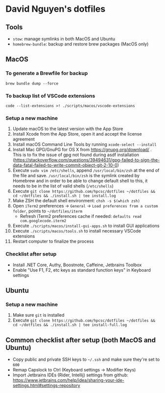 # David Nguyen's dotfiles

## Tools

- `stow`: manage symlinks in both MacOS and Ubuntu
- `homebrew-bundle`: backup and restore brew packages (MacOS only)

## MacOS

### To generate a Brewfile for backup

```
brew bundle dump --force
```

### To backup list of VSCode extensions

```
code --list-extensions >! ./scripts/macos/vscode-extensions
```

### Setup a new machine

1. Update macOS to the latest version with the App Store
2. Install Xcode from the App Store, open it and accept the license agreement
3. Install macOS Command Line Tools by running `xcode-select --install`
4. Install Mac GPG/GnuPG for OS X from https://gnupg.org/download/ . This is to fix the issue of gpg not found during asdf installation (https://stackoverflow.com/questions/39494631/gpg-failed-to-sign-the-data-fatal-failed-to-write-commit-object-git-2-10-0)
5. Execute `sudo vim /etc/shells`, append `/usr/local/bin/zsh` at the end of the file and save. `/usr/local/bin/zsh` is the symlink created by Homebrew and in order to be able to change default shell to this, it needs to be in the list of valid shells (`/etc/shells`)
6. Execute `git clone https://github.com/hpcsc/dotfiles ~/dotfiles && cd ~/dotfiles && ./install.sh | tee install.log`
7. Make ZSH the default shell environment: `chsh -s $(which zsh)`
8. Open `iTerm2` preferences -> `General` -> `Load preferences from a custom folder`, points to `~/dotfiles/iterm`
    - Refresh iTerm2 preferences cache if needed: `defaults read com.googlecode.iterm2`
9. Execute `./scripts/macos/install-gui-apps.sh` to install GUI applications
10. Execute `./scripts/macos/tools.sh` to install necessary VSCode extensions
11. Restart computer to finalize the process

### Checklist after setup

- Install .NET Core, Authy, Boostnote, Caffeine, Jetbrains Toolbox
- Enable "Use F1, F2, etc keys as standard function keys" in Keyboard settings

## Ubuntu

### Setup a new machine

1. Make sure `git` is installed
2. Execute `git clone https://github.com/hpcsc/dotfiles ~/dotfiles && cd ~/dotfiles && ./install.sh | tee install-full.log`

## Common checklist after setup (both MacOS and Ubuntu)

- Copy public and private SSH keys to `~/.ssh` and make sure they're set to `600`
- Remap Capslock to Ctrl (Keyboard settings -> Modifier Keys)
- Import Jetbrains IDEs (Rider, Intellij) settings from github: https://www.jetbrains.com/help/idea/sharing-your-ide-settings.html#settings-repository
